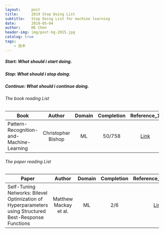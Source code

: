```yaml
---
layout:     post
title:      2019 Stop Doing List
subtitle:   Stop Doing List for machine learning
date:       2019-05-04
author:     HE Chen
header-img: img/post-bg-2015.jpg
catalog: true
tags:
    - 技术
---
```


##### Start: What should i start doing.

##### Stop: What should i stop doing.


##### Continue: What should i continue doing.

###### The book reading List 
Book | Author | Domain | Completion | Reference_1 | Reference_2 | Reference_2
-- | :--: | :--: | :--: | :--: | :--: |--:
Pattern-Recognition-and-Machine-Learning | Christopher Bishop |  ML | 50/758 | [Link](https://www.microsoft.com/en-us/research/uploads/prod/2006/01/Bishop-Pattern-Recognition-and-Machine-Learning-2006.pdf) | [Code Matlab](http://prml.github.io/) | [Code Python](https://github.com/ctgk/PRML)

###### The paper reading List
Paper | Author | Domain | Completion | Reference_1 
-- | :--: | :--: | :--: | --:
Self-Tuning Networks: Bilevel Optimization of Hyperparameters using Structured Best-Response Functions| Matthew Mackay et al. | ML | 2/6 | [Link](https://openreview.net/forum?id=r1eEG20qKQ)
